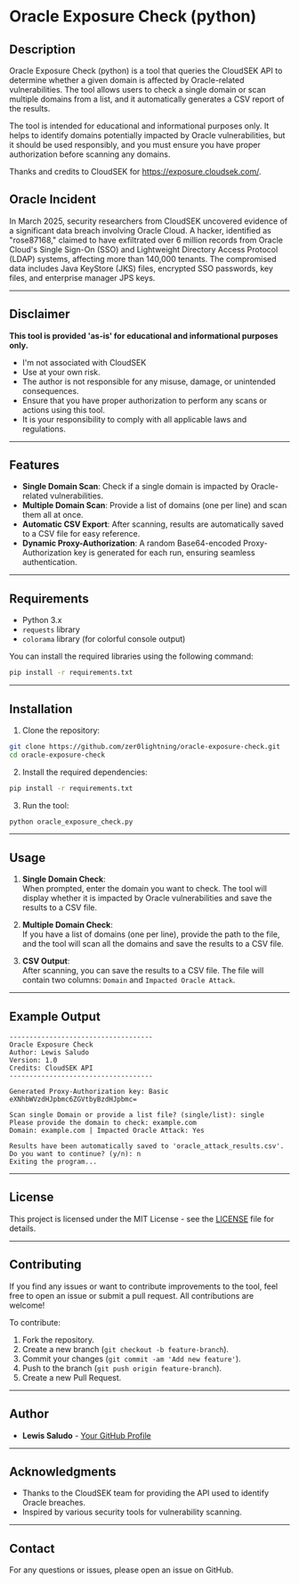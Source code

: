 # Oracle Exposure Check (python)

## Description

Oracle Exposure Check (python) is a tool that queries the CloudSEK API to determine whether a given domain is affected by Oracle-related vulnerabilities. The tool allows users to check a single domain or scan multiple domains from a list, and it automatically generates a CSV report of the results.

The tool is intended for educational and informational purposes only. It helps to identify domains potentially impacted by Oracle vulnerabilities, but it should be used responsibly, and you must ensure you have proper authorization before scanning any domains.

Thanks and credits to CloudSEK for https://exposure.cloudsek.com/.

## Oracle Incident

In March 2025, security researchers from CloudSEK uncovered evidence of a significant data breach involving Oracle Cloud. A hacker, identified as "rose87168," claimed to have exfiltrated over 6 million records from Oracle Cloud's Single Sign-On (SSO) and Lightweight Directory Access Protocol (LDAP) systems, affecting more than 140,000 tenants. The compromised data includes Java KeyStore (JKS) files, encrypted SSO passwords, key files, and enterprise manager JPS keys. 

---

## Disclaimer

**This tool is provided 'as-is' for educational and informational purposes only.**

- I'm not associated with CloudSEK
- Use at your own risk.
- The author is not responsible for any misuse, damage, or unintended consequences.
- Ensure that you have proper authorization to perform any scans or actions using this tool.
- It is your responsibility to comply with all applicable laws and regulations.

---

## Features

- **Single Domain Scan**: Check if a single domain is impacted by Oracle-related vulnerabilities.
- **Multiple Domain Scan**: Provide a list of domains (one per line) and scan them all at once.
- **Automatic CSV Export**: After scanning, results are automatically saved to a CSV file for easy reference.
- **Dynamic Proxy-Authorization**: A random Base64-encoded Proxy-Authorization key is generated for each run, ensuring seamless authentication.

---

## Requirements

- Python 3.x
- `requests` library
- `colorama` library (for colorful console output)

You can install the required libraries using the following command:

```bash
pip install -r requirements.txt
```

---

## Installation

1. Clone the repository:

```bash
git clone https://github.com/zer0lightning/oracle-exposure-check.git
cd oracle-exposure-check
```

2. Install the required dependencies:

```bash
pip install -r requirements.txt
```

3. Run the tool:

```bash
python oracle_exposure_check.py
```

---

## Usage

1. **Single Domain Check**:  
   When prompted, enter the domain you want to check. The tool will display whether it is impacted by Oracle vulnerabilities and save the results to a CSV file.

2. **Multiple Domain Check**:  
   If you have a list of domains (one per line), provide the path to the file, and the tool will scan all the domains and save the results to a CSV file.

3. **CSV Output**:  
   After scanning, you can save the results to a CSV file. The file will contain two columns: `Domain` and `Impacted Oracle Attack`.

---

## Example Output

```
------------------------------------
Oracle Exposure Check
Author: Lewis Saludo
Version: 1.0
Credits: CloudSEK API
------------------------------------

Generated Proxy-Authorization key: Basic eXNhbWVzdHJpbmc6ZGVtbyBzdHJpbmc=

Scan single Domain or provide a list file? (single/list): single
Please provide the domain to check: example.com
Domain: example.com | Impacted Oracle Attack: Yes

Results have been automatically saved to 'oracle_attack_results.csv'.
Do you want to continue? (y/n): n
Exiting the program...
```

---

## License

This project is licensed under the MIT License - see the [LICENSE](LICENSE) file for details.

---

## Contributing

If you find any issues or want to contribute improvements to the tool, feel free to open an issue or submit a pull request. All contributions are welcome!

To contribute:

1. Fork the repository.
2. Create a new branch (`git checkout -b feature-branch`).
3. Commit your changes (`git commit -am 'Add new feature'`).
4. Push to the branch (`git push origin feature-branch`).
5. Create a new Pull Request.

---

## Author

- **Lewis Saludo** - [Your GitHub Profile](https://github.com/zer0lightning)

---

## Acknowledgments

- Thanks to the CloudSEK team for providing the API used to identify Oracle breaches.
- Inspired by various security tools for vulnerability scanning.

---

## Contact

For any questions or issues, please open an issue on GitHub.
